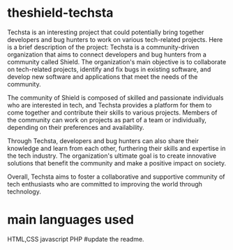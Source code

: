 # theshield-techsta
Techsta is an  interesting project that could potentially bring together developers and bug hunters to work on various tech-related projects. Here is a brief description of the project:
Techsta is a community-driven organization that aims to connect developers and bug hunters from a community called Shield. The organization's main objective is to collaborate on tech-related projects, identify and fix bugs in existing software, and develop new software and applications that meet the needs of the community.

The community of Shield is composed of skilled and passionate individuals who are interested in tech, and Techsta provides a platform for them to come together and contribute their skills to various projects. Members of the community can work on projects as part of a team or individually, depending on their preferences and availability.

Through Techsta, developers and bug hunters can also share their knowledge and learn from each other, furthering their skills and expertise in the tech industry. The organization's ultimate goal is to create innovative solutions that benefit the community and make a positive impact on society.

Overall, Techsta aims to foster a collaborative and supportive community of tech enthusiasts who are committed to improving the world through technology.
# main languages used
HTML,CSS javascript PHP
#update the readme.

